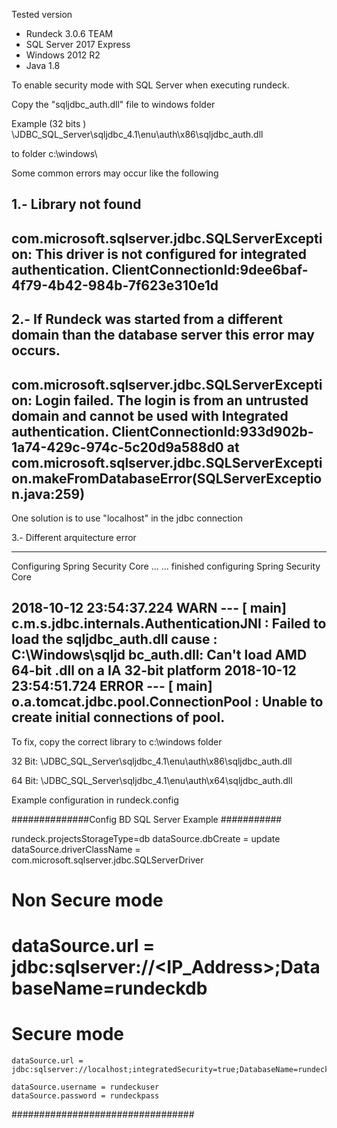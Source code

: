 Tested version
* Rundeck 3.0.6 TEAM
* SQL Server 2017 Express
* Windows 2012 R2
* Java 1.8


To enable security mode with SQL Server when executing rundeck.

Copy the "sqljdbc_auth.dll" file to windows folder

Example (32 bits )
\JDBC_SQL_Server\sqljdbc_4.1\enu\auth\x86\sqljdbc_auth.dll

to folder c:\windows\


Some common errors may occur like the following



1.- Library not found
----------
com.microsoft.sqlserver.jdbc.SQLServerException: This driver is not configured for integrated authentication. ClientConnectionId:9dee6baf-4f79-4b42-984b-7f623e310e1d
----------

2.- If Rundeck was started from a different domain than the database server this error may occurs. 
---------
com.microsoft.sqlserver.jdbc.SQLServerException: Login failed. The login is from an untrusted domain and cannot be used with Integrated authentication. ClientConnectionId:933d902b-1a74-429c-974c-5c20d9a588d0
        at com.microsoft.sqlserver.jdbc.SQLServerException.makeFromDatabaseError(SQLServerException.java:259)
-----------

One solution is to use "localhost" in the jdbc connection 


3.- Different arquitecture error 

-----------
Configuring Spring Security Core ...
... finished configuring Spring Security Core

2018-10-12 23:54:37.224  WARN --- [           main] c.m.s.jdbc.internals.AuthenticationJNI   : Failed to load the sqljdbc_auth.dll cause : C:\Windows\sqljd
bc_auth.dll: Can't load AMD 64-bit .dll on a IA 32-bit platform
2018-10-12 23:54:51.724 ERROR --- [           main] o.a.tomcat.jdbc.pool.ConnectionPool      : Unable to create initial connections of pool.
-----------
To fix, copy the correct library to c:\windows folder

32 Bit: \JDBC_SQL_Server\sqljdbc_4.1\enu\auth\x86\sqljdbc_auth.dll

64 Bit: \JDBC_SQL_Server\sqljdbc_4.1\enu\auth\x64\sqljdbc_auth.dll




Example configuration in rundeck.config 

##############Config BD SQL Server Example ###########

   rundeck.projectsStorageType=db
    dataSource.dbCreate = update
    dataSource.driverClassName = com.microsoft.sqlserver.jdbc.SQLServerDriver

# Non Secure mode
#    dataSource.url = jdbc:sqlserver://<IP_Address>;DatabaseName=rundeckdb

# Secure mode 
    dataSource.url = jdbc:sqlserver://localhost;integratedSecurity=true;DatabaseName=rundeckdb

    dataSource.username = rundeckuser
    dataSource.password = rundeckpass
#################################
